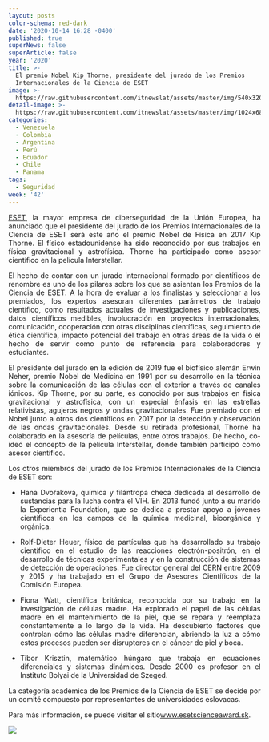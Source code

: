 ```yaml
---
layout: posts
color-schema: red-dark
date: '2020-10-14 16:28 -0400'
published: true
superNews: false
superArticle: false
year: '2020'
title: >-
  El premio Nobel Kip Thorne, presidente del jurado de los Premios
  Internacionales de la Ciencia de ESET
image: >-
  https://raw.githubusercontent.com/itnewslat/assets/master/img/540x320/Kip-Thorne-p.jpg
detail-image: >-
  https://raw.githubusercontent.com/itnewslat/assets/master/img/1024x680/Kip-Thorne-g.jpg
categories:
  - Venezuela
  - Colombia
  - Argentina
  - Perú
  - Ecuador
  - Chile
  - Panama
tags:
  - Seguridad
week: '42'
---
```

<p style="text-align: justify;"><a href="https://www.eset.com/es/">ESET</a>, la mayor empresa de ciberseguridad de la Unión Europea, ha anunciado que el presidente del jurado de los Premios Internacionales de la Ciencia de ESET será este año el premio Nobel de Física en 2017 Kip Thorne. El físico estadounidense ha sido reconocido por sus trabajos en física gravitacional y astrofísica. Thorne ha participado como asesor científico en la película Interstellar.</p>
<p style="text-align: justify;">El hecho de contar con un jurado internacional formado por científicos de renombre es uno de los pilares sobre los que se asientan los Premios de la Ciencia de ESET. A la hora de evaluar a los finalistas y seleccionar a los premiados, los expertos asesoran diferentes parámetros de trabajo científico, como resultados actuales de investigaciones y publicaciones, datos científicos medibles, involucración en proyectos internacionales, comunicación, cooperación con otras disciplinas científicas, seguimiento de ética científica, impacto potencial del trabajo en otras áreas de la vida o el hecho de servir como punto de referencia para colaboradores y estudiantes.</p>
<p style="text-align: justify;">El presidente del jurado en la edición de 2019 fue el biofísico alemán Erwin Neher, premio Nobel de Medicina en 1991 por su desarrollo en la técnica sobre la comunicación de las células con el exterior a través de canales iónicos. Kip Thorne, por su parte, es conocido por sus trabajos en física gravitacional y astrofísica, con un especial énfasis en las estrellas relativistas, agujeros negros y ondas gravitacionales. Fue premiado con el Nobel junto a otros dos científicos en 2017 por la detección y observación de las ondas gravitacionales. Desde su retirada profesional, Thorne ha colaborado en la asesoría de películas, entre otros trabajos. De hecho, co-ideó el concepto de la película Interstellar, donde también participó como asesor científico.</p>
<p style="text-align: justify;">Los otros miembros del jurado de los Premios Internacionales de la Ciencia de ESET son:</p>

<ul style="text-align: justify;">
	<li>Hana Dvořaková, química y filántropa checa dedicada al desarrollo de sustancias para la lucha contra el VIH. En 2013 fundó junto a su marido la Experientia Foundation, que se dedica a prestar apoyo a jóvenes científicos en los campos de la química medicinal, bioorgánica y orgánica.</li>
</ul>
<ul style="text-align: justify;">
	<li>Rolf-Dieter Heuer, físico de partículas que ha desarrollado su trabajo científico en el estudio de las reacciones electrón-positrón, en el desarrollo de técnicas experimentales y en la construcción de sistemas de detección de operaciones. Fue director general del CERN entre 2009 y 2015 y ha trabajado en el Grupo de Asesores Científicos de la Comisión Europea.</li>
</ul>
<ul style="text-align: justify;">
	<li>Fiona Watt, científica británica, reconocida por su trabajo en la investigación de células madre. Ha explorado el papel de las células madre en el mantenimiento de la piel, que se repara y reemplaza constantemente a lo largo de la vida. Ha descubierto factores que controlan cómo las células madre diferencian, abriendo la luz a cómo estos procesos pueden ser disruptores en el cáncer de piel y boca.</li>
</ul>
<ul style="text-align: justify;">
	<li>Tibor Krisztin, matemático húngaro que trabaja en ecuaciones diferenciales y sistemas dinámicos. Desde 2000 es profesor en el Instituto Bolyai de la Universidad de Szeged.</li>
</ul>
<p style="text-align: justify;">La categoría académica de los Premios de la Ciencia de ESET se decide por un comité compuesto por representantes de universidades eslovacas.</p>
<p style="text-align: justify;">Para más información, se puede visitar el sitio<a href="http://www.esetscienceaward.sk">www.esetscienceaward.sk</a>.</p>
<img src="https://tracker.metricool.com/c3po.jpg?hash=56f88a41e39ab42c063cc51676587a04"/>